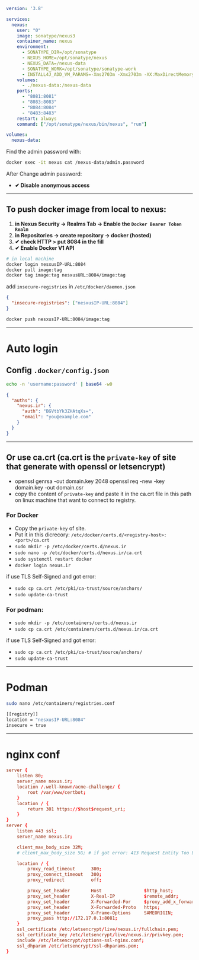 ```yml
version: '3.8'

services:
  nexus:
    user: "0"
    image: sonatype/nexus3
    container_name: nexus
    environment:
      - SONATYPE_DIR=/opt/sonatype
      - NEXUS_HOME=/opt/sonatype/nexus
      - NEXUS_DATA=/nexus-data
      - SONATYPE_WORK=/opt/sonatype/sonatype-work
      - INSTALL4J_ADD_VM_PARAMS=-Xms2703m -Xmx2703m -XX:MaxDirectMemorySize=2703m
    volumes:
      - ./nexus-data:/nexus-data
    ports:
      - "8081:8081"
      - "8083:8083"
      - "8084:8084"
      - "8483:8483"
    restart: always
    command: ["/opt/sonatype/nexus/bin/nexus", "run"]

volumes:
  nexus-data:
```

Find the admin password with:
```bash
docker exec -it nexus cat /nexus-data/admin.password
```
After Change admin password:
  - **✔ Disable anonymous access**

---

## To push docker image from local to nexus:
1. **in Nexus Security -> Realms Tab -> Enable the `Docker Bearer Token Realm`**
2. **in Repositories -> create repository -> docker (hosted)**
3. **✔ check HTTP > put 8084 in the fill**
4. **✔ Enable Docker V1 API**
```bash
# in local machine
docker login nesxusIP-URL:8084
docker pull image:tag
docker tag image:tag nesxusURL:8084/image:tag
```
add `insecure-registries` in `/etc/docker/daemon.json`
```json
{
  "insecure-registries": ["nesxusIP-URL:8084"]
}
```
```bash
docker push nesxusIP-URL:8084/image:tag
```

---

# Auto login
## Config `.docker/config.json`
```bash
echo -n 'username:password' | base64 -w0
```
```json
{
  "auths": {
    "nexus.ir": {
      "auth": "BGVtbYk3ZHAtqXs=",
      "email": "you@example.com"
    }
  }
}
```

---

## Or use ca.crt (ca.crt is the `private-key` of site that generate with openssl or letsencrypt)
- openssl genrsa -out domain.key 2048 openssl req -new -key domain.key -out domain.csr
- copy the content of `private-key` and paste it in the ca.crt file in this path on linux machine that want to connect to registry.
### For Docker
- Copy the `private-key` of site.
- Put it in this dicrecory: `/etc/docker/certs.d/<registry-host>:<port>/ca.crt`
- `sudo mkdir -p /etc/docker/certs.d/nexus.ir`
- `sudo nano -p /etc/docker/certs.d/nexus.ir/ca.crt`
- `sudo systemctl restart docker`
- `docker login nexus.ir`

if use TLS Self-Signed and got error:
- `sudo cp ca.crt /etc/pki/ca-trust/source/anchors/`
- `sudo update-ca-trust`


### For podman:
- `sudo mkdir -p /etc/containers/certs.d/nexus.ir`
- `sudo cp ca.crt /etc/containers/certs.d/nexus.ir/ca.crt`

if use TLS Self-Signed and got error:
- `sudo cp ca.crt /etc/pki/ca-trust/source/anchors/`
- `sudo update-ca-trust`

---

# Podman
```bash
sudo nano /etc/containers/registries.conf
```
```bash
[[registry]]
location = "nesxusIP-URL:8084"
insecure = true
```

---

# nginx conf
```conf
server {
    listen 80;
    server_name nexus.ir;
    location /.well-known/acme-challenge/ {
        root /var/www/certbot;
    }
    location / {
        return 301 https://$host$request_uri;
    }
}
server {
    listen 443 ssl;
    server_name nexus.ir;

    client_max_body_size 32M;
    # client_max_body_size 5G; # if got error: 413 Request Entity Too Large

    location / {
        proxy_read_timeout      300;
        proxy_connect_timeout   300;
        proxy_redirect          off;

        proxy_set_header        Host                $http_host;
        proxy_set_header        X-Real-IP           $remote_addr;
        proxy_set_header        X-Forwarded-For     $proxy_add_x_forwarded_for;
        proxy_set_header        X-Forwarded-Proto   https;
        proxy_set_header        X-Frame-Options     SAMEORIGIN;
        proxy_pass http://172.17.0.1:8081;
    }
    ssl_certificate /etc/letsencrypt/live/nexus.ir/fullchain.pem;
    ssl_certificate_key /etc/letsencrypt/live/nexus.ir/privkey.pem;
    include /etc/letsencrypt/options-ssl-nginx.conf;
    ssl_dhparam /etc/letsencrypt/ssl-dhparams.pem;
}
```
